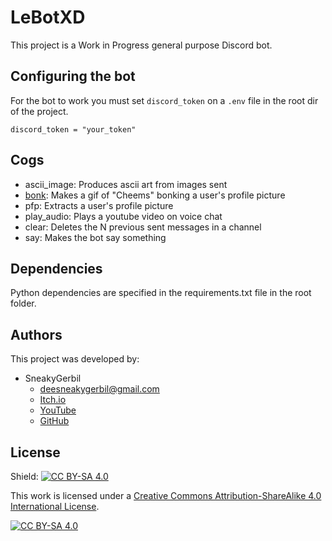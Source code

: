 # LeBotXD
This project is a Work in Progress general purpose Discord bot.

## Configuring the bot
For the bot to work you must set ```discord_token``` on a ```.env``` file in the root dir of the project.
```
discord_token = "your_token"
```

## Cogs
* ascii_image: Produces ascii art from images sent
* [bonk](docs/cogs/bonk.md): Makes a gif of "Cheems" bonking a user's profile picture
* pfp: Extracts a user's profile picture
* play_audio: Plays a youtube video on voice chat
* clear: Deletes the N previous sent messages in a channel
* say: Makes the bot say something

## Dependencies
Python dependencies are specified in the requirements.txt file in the root folder.


## Authors
This project was developed by:
* SneakyGerbil
    * deesneakygerbil@gmail.com
    * [Itch.io](https://sneakygerbil.itch.io)
    * [YouTube](https://www.youtube.com/channel/UC4r_WrJ5SXjd10lFQdO3UyQ)
    * [GitHub](https://github.com/SneakyGerbil)

## License
Shield: [![CC BY-SA 4.0][cc-by-sa-shield]][cc-by-sa]

This work is licensed under a
[Creative Commons Attribution-ShareAlike 4.0 International License][cc-by-sa].

[![CC BY-SA 4.0][cc-by-sa-image]][cc-by-sa]

[cc-by-sa]: http://creativecommons.org/licenses/by-sa/4.0/
[cc-by-sa-image]: https://licensebuttons.net/l/by-sa/4.0/88x31.png
[cc-by-sa-shield]: https://img.shields.io/badge/License-CC%20BY--SA%204.0-lightgrey.svg